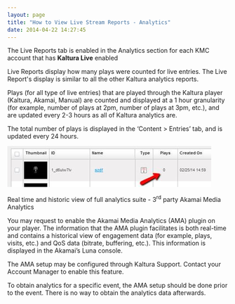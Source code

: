 ```yaml
---
layout: page
title: "How to View Live Stream Reports - Analytics"
date: 2014-04-22 14:27:45
---
```


The Live Reports tab is enabled in the Analytics section for each KMC account that has **Kaltura Live** enabled

Live Reports display how many plays were counted for live entries. The Live Report's display is similar to all the other Kaltura analytics reports.

Plays (for all type of live entries) that are played through the Kaltura player (Kaltura, Akamai, Manual) are counted and displayed at a 1 hour granularity (for example, number of plays at 2pm, number of plays at 3pm, etc.), and are updated every 2-3 hours as all of Kaltura analytics are.

The total number of plays is displayed in the ‘Content > Entries’ tab, and is updated every 24 hours.

<img src="../../assets/1423.img">

<p class="mce-heading-4">
  Real time and historic view of full analytics suite - 3<sup>rd</sup> party Akamai Media Analytics
</p>

You may request to enable the Akamai Media Analytics (AMA) plugin on your player. The information that the AMA plugin facilitates is both real-time and contains a historical view of engagement data (for example, plays, visits, etc.) and QoS data (bitrate, buffering, etc.). This information is displayed in the Akamai’s Luna console.

The AMA setup may be configured through Kaltura Support. Contact your Account Manager to enable this feature.

To obtain analytics for a specific event, the AMA setup should be done prior to the event. There is no way to obtain the analytics data afterwards.
